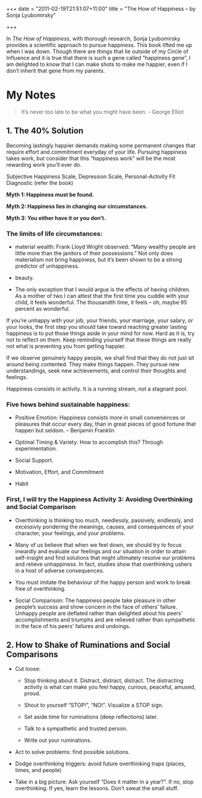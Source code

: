 +++
date = "2011-02-19T21:51:07+11:00"
title = "The How of Happiness – by Sonja Lyubomirsky"

+++

In *The How of Happiness*, with thorough research, Sonja Lyubomirsky provides a scientific approach to pursue happiness. This book lifted me up when I was down. Though there are things that lie outside of my Circle of Influence and it is true that there is such a gene called “happiness gene”, I am delighted to know that I can make shots to make me happier, even if I don’t inherit that gene from my parents.

# My Notes

> It’s never too late to be what you might have been. - George Elliot

## 1. The 40% Solution

Becoming lastingly happier demands making some permanent changes that require effort and commitment everyday of your life. Pursuing happiness takes work, but consider that this “happiness work” will be the most rewarding work you’ll ever do.

Subjective Happiness Scale, Depression Scale, Personal-Activity Fit Diagnostic (refer the book)

**Myth 1: Happiness must be found.**

**Myth 2: Happiness lies in changing our circumstances.**

**Myth 3: You either have it or you don’t.**


### The limits of life circumstances:

* material wealth: Frank Lloyd Wright observed: “Many wealthy people are little more than the janitors of their possessions.” Not only does materialism not bring happiness, but it’s been shown to be a strong predictor of unhappiness.

* beauty.

* The only exception that I would argue is the effects of having children. As a mother of two I can attest that the first time you cuddle with your child, it feels wonderful. The thousandth time, it feels – oh, maybe 95 percent as wonderful.

If you’re unhappy with your job, your friends, your marriage, your salary, or your looks, the first step you should take toward reaching greater lasting happiness is to put those things aside in your mind for now. Hard as it is, try not to reflect on them. Keep reminding yourself that these things are really not what is preventing you from getting happier.

If we observe genuinely happy people, we shall find that they do not just sit around being contented. They make things happen. They pursue new understandings, seek new achievements, and control their thoughts and feelings.

Happiness consists in activity. It is a running stream, not a stagnant pool.


### Five hows behind sustainable happiness:

* Positive Emotion: Happiness consists more in small conveniences or pleasures that occur every day, than in great pieces of good fortune that happen but seldom. – Benjamin Franklin

* Optimal Timing & Variety: How to accomplish this? Through experimentation.

* Social Support.

* Motivation, Effort, and Commitment

* Habit


### First, I will try the Happiness Activity 3: Avoiding Overthinking and Social Comparison

* Overthinking is thinking too much, needlessly, passively, endlessly, and excessivly pondering the meanings, causes, and consequences of your character, your feelings, and your problems.

* Many of us believe that when we feel down, we should try to focus inwardly and evaluate our feelings and our situation in order to attain self-insight and find solutions that might ultimately resolve our problems and relieve unhappiness. In fact, studies show that overthinking ushers in a host of adverse consequences.

* You must imitate the behaviour of the happy person and work to break free of overthinking.

* Social Comparison: The happiness people take pleasure in other people’s success and show concern in the face of others’ failure.  Unhappy people are deflated rather than delighted about his peers’ accomplishments and triumphs and are relieved rather than sympathetic in the face of his peers’ failures and undoings.


## 2. How to Shake of Ruminations and Social Comparisons

* Cut loose:

  * Stop thinking about it. Distract, distract, distract. The distracting activity is what can make you feel happy, curious, peaceful, amused, proud.

  * Shout to yourself “STOP!”, “NO!”. Visualize a STOP sign.

  * Set aside time for ruminations (deep reflections) later.

  * Talk to a sympathetic and trusted person.

  * Write out your ruminations.

* Act to solve problems: find possible solutions.

* Dodge overthinking triggers: avoid future overthinking traps (places, times, and people)

* Take in a big picture: Ask yourself “Does it matter in a year?”. If no, stop overthinking. If yes, learn the lessons. Don’t sweat the small stuff.
